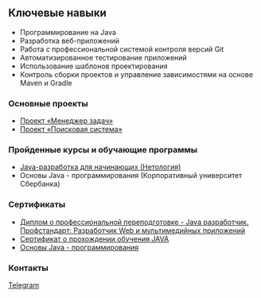 ## Ключевые навыки
* Программирование на Java
* Разработка веб-приложений
* Работа с профессиональной системой контроля версий Git
* Автоматизированное тестирование приложений
* Использование шаблонов проектирования
* Контроль сборки проектов и управление зависимостями на основе Maven и Gradle

### Основные проекты

* [Проект «Менеджер задач»](https://github.com/elenalem3/TaskManager)
* [Проект «Поисковая система»](https://github.com/elenalem3/pcs-final-diplom)

### Пройденные курсы и обучающие программы
* [Java-разработка для начинающих (Нетология)]( https://cat.2035.university/rall/course/18723/?_ga=2.28831803.643243159.1670099510-1890383760.1651844711)
* Основы Java - программирования (Корпоративный университет Сбербанка)

### Сертификаты
* [Диплом о профессиональной переподготовке - Java разработчик. Профстандарт: Разработчик Web и мультимедийных приложений](https://github.com/elenalem3/elenalem3/blob/master/SiOXlvdr09a0B_YWl3Yu1dW4Mk5tVhN5bCF16OMHim9RoipeKOoMlDelsmUL7Zs0Hutf-9aQensYl8FKnxdDKHIA.jpg)
* [Сертификат о прохождении обучения JAVA](https://github.com/elenalem3/elenalem3/blob/master/certificate.pdf)
* [Основы Java - программирования](https://github.com/elenalem3/elenalem3/blob/master/1d51c1a47c9e8f729b659f20125a06215d0e.png)


### Контакты
[Telegram](https://t.me/elenkagoy)


